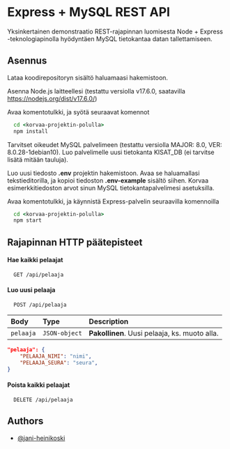 # Express + MySQL REST API

Yksinkertainen demonstraatio REST-rajapinnan luomisesta Node + Express -teknologiapinolla hyödyntäen MySQL tietokantaa datan tallettamiseen.



## Asennus

Lataa koodirepositoryn sisältö haluamaasi hakemistoon.

Asenna Node.js laitteellesi
(testattu versiolla v17.6.0, saatavilla https://nodejs.org/dist/v17.6.0/)

Avaa komentotulkki, ja syötä seuraavat komennot

```cmd
  cd <korvaa-projektin-polulla>
  npm install
```

Tarvitset oikeudet MySQL palvelimeen (testattu versiolla MAJOR: 8.0, VER: 8.0.28-1debian10).
Luo palvelimelle uusi tietokanta KISAT_DB (ei tarvitse lisätä mitään tauluja).

Luo uusi tiedosto **.env** projektin hakemistoon.
Avaa se haluamallasi tekstieditorilla, ja kopioi tiedoston
**.env-example** sisältö siihen. Korvaa esimerkkitiedoston arvot
sinun MySQL tietokantapalvelimesi asetuksilla.

Avaa komentotulkki, ja käynnistä Express-palvelin seuraavilla komennoilla

```cmd
  cd <korvaa-projektin-polulla>
  npm start
```

## Rajapinnan HTTP päätepisteet

#### Hae kaikki pelaajat

```http
  GET /api/pelaaja
```

#### Luo uusi pelaaja

```http
  POST /api/pelaaja
```

| Body | Type     | Description                       |
| :-------- | :------- | :-------------------------------- |
| `pelaaja`      | `JSON-object` | **Pakollinen**. Uusi pelaaja, ks. muoto alla. |

```json
"pelaaja": {
    "PELAAJA_NIMI": "nimi",
    "PELAAJA_SEURA": "seura",
}
```

#### Poista kaikki pelaajat

```http
  DELETE /api/pelaaja
```



## Authors

- [@jani-heinikoski](https://www.github.com/jani-heinikoski)
    

